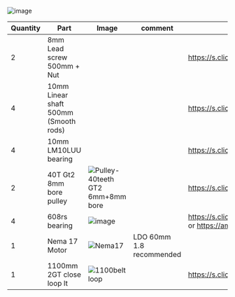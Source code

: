 ![image](https://user-images.githubusercontent.com/37383368/138384400-df05d697-9a5b-4ba5-bdaf-9cb3f5d44e45.png)


| Quantity | Part                         | Image             | comment  | Links  |
| ------ | ----                           | -------              | -----  | -----	|
| 2       | 8mm Lead screw 500mm + Nut      |  |  |  https://s.click.aliexpress.com/e/_Agnjv9  |
| 4       | 10mm Linear shaft 500mm (Smooth rods)      |  |  | https://s.click.aliexpress.com/e/_9vkLvl  |
| 4       | 10mm LM10LUU bearing     |  |  | https://s.click.aliexpress.com/e/_AnQHvN  |
| 2       | 40T Gt2 8mm bore pulley     | ![Pulley-40teeth GT2 6mm+8mm bore](https://user-images.githubusercontent.com/37383368/142228553-cc494641-41f7-44d5-af6a-dc9e369d0656.png) |  | https://s.click.aliexpress.com/e/_AbplWY  |
| 4       | 608rs bearing     | ![image](https://user-images.githubusercontent.com/37383368/139742092-258a36cc-ddf8-496e-8df8-67a09522e1b6.png) |  | https://s.click.aliexpress.com/e/_AmFg2z or https://amzn.to/3ExZQri  |
| 1       | Nema 17 Motor               | ![Nema17](https://user-images.githubusercontent.com/37383368/137785760-412aa931-21f3-4970-a272-1612ccd4b098.png)   | LDO 60mm 1.8 recommended  ||
| 1       | 1100mm 2GT close loop lt                | ![1100belt loop](https://user-images.githubusercontent.com/37383368/138504556-7538510f-1e69-480b-a92c-1bfabb6251e2.png)   |  | https://s.click.aliexpress.com/e/_A0UZC5 |
